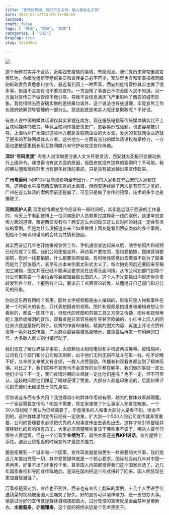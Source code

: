 ```yaml
---
title: "宣传的阵地，我们不去占领，敌人就会去占领"
date: 2022-01-12T14:09:11+08:00
lastmod: 
draft: false
tags: [ "随笔", "西安", "疫情"]
categories: [ "日记"]
DropCap: true
slug: 333e46d6

---
```


![](https://xiaomao260.github.io/picx-images-hosting/20240518/ad99bd29fae44c04ab54f07aeaaebee9.6pnc0oiyoy.webp)

这个标题其实并不合适，近期西安疫情的事情，有感而发。我们党历来非常重视宣传阵地，各级党组织里组织委员和宣传委员必不可少，军队里也有和军事指挥同级别的政委负责思想和宣传。最近看到网上一种声音，西安的疫情管控其实也做了很多事，但是不会宣传也不重视宣传。一方面做了事自己不吹全国人民不知道，另一方面对宣传口不做管控不做引导，导致不良信息满天飞严重影响了西安的城市形象。我觉得除去西安确实做的差统筹垃圾外，这个说法也有些道理，毕竟宣传工作也政府统筹领导管理的一部分么。那这到底是老实人呢还是懒政呢？不好说。

 <!-- more -->

有些人说中国的媒体话语权其实掌握在南方，现在报纸电视等传统媒体确实比不上互联网媒体的威力，毕竟互联网传播更快更广，更容易形成话题，也更容易被引导。上海杭州广州深圳这些地方都是互联网企业的大本营，发达的互联网企业造就了更多的互联网媒体从业者。这些地方一方面有充分的媒体话语权和掌控力，一方面也更敏感更擅长用互联网媒介来守护和攻坚宣传阵地。

**深圳“号码发我”** 有些人说深圳更注重人文关怀更灵活，西安就太死板只会被动执行上级命令。我觉得也有这方面的原因，但西安就没有这样的案例吗？不可能。我的朋友圈和微信群里也有很多鲜活的事迹，只是没有被发掘出来宣传起来。

**广州粤康码** 同样的平台崩溃影响全市出行，广州的大家都在夸西安的大家都在骂，这两者水平虽然西安确实差的太离谱，但西安连续崩了两次是有前车之鉴的，广州在这么鲜活的案例面前还是崩了，可见只是做了宣传的预案，技术的多半也是懒政了。

**河南医护人员** 河南疫情爆发至今应该有一周时间吧，其实是远低于西安的工作量的，今天上午看到微博上一位河南医护人员劳累过度猝死一线的案例，这里单说宣传方面的道理，难道西安没有吗？西安这么大的动员这么长时间的封城一定会有类似的案例。但是为什么没报道出来？如果微博上网友能看到西安类似的多个事例，相信不少嘲讽和谩骂的会转为共情和鼓励。

其实西安近几年也开始重视宣传工作，手机通信发达起来以后，随手拍照片和视频已经形成了习惯。我们公司便是这样，拜访客户要拍照，签约要拍照，摆摊营销要拍照，慰问一线要拍照，什么都要拍照留痕。有时候我感觉出去做事不是为了做事而是为了那张照片，甚至有点本末倒置太形式主义了。每次拍完照后还要回来写稿加工编辑，图文并茂已经不能满足要求现在还得音画同播，从市公司到部门到每个分公司都需要一个会拍会写会编辑会做长图的人，这个人不光要输出内容还得负责转发到各个群，上报到各个口，要求员工点赞评论转发，从而提升自己部门和分公司的形象。

你说这东西有用吗？有用。图片文字视频都是由人编辑的，影像只是人物和事件在某一个时间点的状态，只代表拍摄者的视角。图片和视频是拍摄者和编辑者想让你看到的，都说一图胜千言，但现代的修图和剪辑工具又方便又快捷，图片和视频再配上激昂或催泪的音乐，观看者是非常容易被引导甚至欺骗的，小红书上坑人的网红景点就是最好的例子。优秀的作者和编辑，精美的图文内容，再加上评论点赞转发等一系列社交传播，广大群众最容易被感染暗示，要是最后再来一句明确的口号，大多数人就立刻付诸行动了。

我们现在了解世界探寻事实，太依赖也太相信电视和手机这两块屏幕。疫情期间，公司有几个部门和分公司每天刷屏，似乎他们无时无刻不战斗在第一线，吃不好睡不好，又辛劳又奉献又有业绩，一群人点赞鼓励，传播者和观看者都达到了精神高潮。对比之下，我们这种不宣传也不会宣传的似乎都在躺平，我们做的事就一定比他们少吗？不一定，我们疫情时期的业绩就一定比他们差吗？也不一定。但不可否认，这段时间里他们赚足了眼球获得了赞美，大部分人都是印象流的，后面如果评优创先他们无疑是处于领先身位。

但你说这东西有多大用？我觉得越小的群体作用越有限，越大的群体效果越颠覆。一个家庭需要宣传吗？明显不需要，你在家里做了什么事家人都看在眼里。一个30人班组呢？我认为已经需要了，毕竟很多的人和事大部分人是看不到、体会不到的，这种群体里的宣传已经有一定效果。扩大到一个500人的公司宣传就非常重要，公司的管理要求必须把优秀的人和事宣传出去表彰出去，这样才能引导督促并潜移默化的影响所有员工，大家必须清楚哪些事该干哪些事不该干，哪些人要学习哪些人要远离。但在一个公司里**业绩为王**，最终大家还是**靠KPI说话**，宣传是锦上添花，遇到业绩相近的时候宣传才是绝杀能力。

要是拓展到一个城市和一个国家，宣传简直就是和民生一样重要的大件事，我们党近几年提出党管一切，其中党管媒体就是一个核心要求。国际社会前几年对中国一黑再黑，好事不出门坏事传千里，甚至国人内部都觉得我们这个国家烂透了。近几年国家重视和夺回宣传阵地后，逐渐在国内把这个形式扭转了回来，国人明显现在更加自信自强了。

万事都是双刃剑，宣传也不例外。西安也有宣传上翻车的案例，十几个人手递手传送蔬菜的视频被全国人民嘲笑了好久。好的宣传可以凝神聚力、统一思想办大事。但是过分好的宣传就是群体自嗨夜郎自大，过分管控的宣传就是全面禁声皇帝新衣。**水能载舟，亦能覆舟**，这个度的把控永远是个艺术黑匣子。
